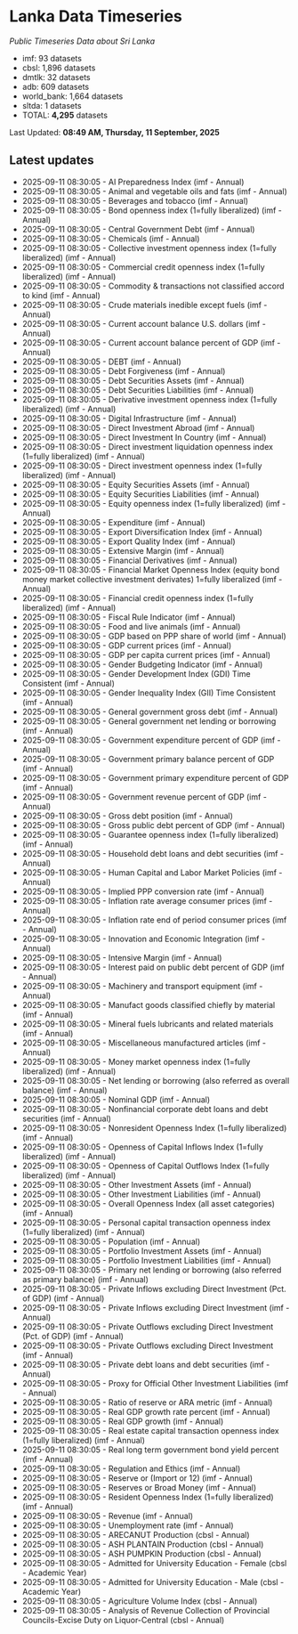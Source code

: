 # Lanka Data Timeseries
*Public Timeseries Data about Sri Lanka*

* imf: 93 datasets
* cbsl: 1,896 datasets
* dmtlk: 32 datasets
* adb: 609 datasets
* world_bank: 1,664 datasets
* sltda: 1 datasets
* TOTAL: **4,295** datasets

Last Updated: **08:49 AM, Thursday, 11 September, 2025**

## Latest updates

* 2025-09-11 08:30:05 - AI Preparedness Index (imf - Annual)
* 2025-09-11 08:30:05 - Animal and vegetable oils and fats (imf - Annual)
* 2025-09-11 08:30:05 - Beverages and tobacco (imf - Annual)
* 2025-09-11 08:30:05 - Bond openness index (1=fully liberalized) (imf - Annual)
* 2025-09-11 08:30:05 - Central Government Debt (imf - Annual)
* 2025-09-11 08:30:05 - Chemicals (imf - Annual)
* 2025-09-11 08:30:05 - Collective investment openness index (1=fully liberalized) (imf - Annual)
* 2025-09-11 08:30:05 - Commercial credit openness index (1=fully liberalized) (imf - Annual)
* 2025-09-11 08:30:05 - Commodity & transactions not classified accord to kind (imf - Annual)
* 2025-09-11 08:30:05 - Crude materials inedible except fuels (imf - Annual)
* 2025-09-11 08:30:05 - Current account balance U.S. dollars (imf - Annual)
* 2025-09-11 08:30:05 - Current account balance percent of GDP (imf - Annual)
* 2025-09-11 08:30:05 - DEBT (imf - Annual)
* 2025-09-11 08:30:05 - Debt Forgiveness (imf - Annual)
* 2025-09-11 08:30:05 - Debt Securities Assets (imf - Annual)
* 2025-09-11 08:30:05 - Debt Securities Liabilities (imf - Annual)
* 2025-09-11 08:30:05 - Derivative investment openness index (1=fully liberalized) (imf - Annual)
* 2025-09-11 08:30:05 - Digital Infrastructure (imf - Annual)
* 2025-09-11 08:30:05 - Direct Investment Abroad (imf - Annual)
* 2025-09-11 08:30:05 - Direct Investment In Country (imf - Annual)
* 2025-09-11 08:30:05 - Direct investment liquidation openness index (1=fully liberalized) (imf - Annual)
* 2025-09-11 08:30:05 - Direct investment openness index (1=fully liberalized) (imf - Annual)
* 2025-09-11 08:30:05 - Equity Securities Assets (imf - Annual)
* 2025-09-11 08:30:05 - Equity Securities Liabilities (imf - Annual)
* 2025-09-11 08:30:05 - Equity openness index (1=fully liberalized) (imf - Annual)
* 2025-09-11 08:30:05 - Expenditure (imf - Annual)
* 2025-09-11 08:30:05 - Export Diversification Index (imf - Annual)
* 2025-09-11 08:30:05 - Export Quality Index (imf - Annual)
* 2025-09-11 08:30:05 - Extensive Margin (imf - Annual)
* 2025-09-11 08:30:05 - Financial Derivatives (imf - Annual)
* 2025-09-11 08:30:05 - Financial Market Openness Index (equity bond money market collective investment derivates) 1=fully liberalized (imf - Annual)
* 2025-09-11 08:30:05 - Financial credit openness index (1=fully liberalized) (imf - Annual)
* 2025-09-11 08:30:05 - Fiscal Rule Indicator (imf - Annual)
* 2025-09-11 08:30:05 - Food and live animals (imf - Annual)
* 2025-09-11 08:30:05 - GDP based on PPP share of world (imf - Annual)
* 2025-09-11 08:30:05 - GDP current prices (imf - Annual)
* 2025-09-11 08:30:05 - GDP per capita current prices (imf - Annual)
* 2025-09-11 08:30:05 - Gender Budgeting Indicator (imf - Annual)
* 2025-09-11 08:30:05 - Gender Development Index (GDI) Time Consistent (imf - Annual)
* 2025-09-11 08:30:05 - Gender Inequality Index (GII) Time Consistent (imf - Annual)
* 2025-09-11 08:30:05 - General government gross debt (imf - Annual)
* 2025-09-11 08:30:05 - General government net lending or borrowing (imf - Annual)
* 2025-09-11 08:30:05 - Government expenditure percent of GDP (imf - Annual)
* 2025-09-11 08:30:05 - Government primary balance percent of GDP (imf - Annual)
* 2025-09-11 08:30:05 - Government primary expenditure percent of GDP (imf - Annual)
* 2025-09-11 08:30:05 - Government revenue percent of GDP (imf - Annual)
* 2025-09-11 08:30:05 - Gross debt position (imf - Annual)
* 2025-09-11 08:30:05 - Gross public debt percent of GDP (imf - Annual)
* 2025-09-11 08:30:05 - Guarantee openness index (1=fully liberalized) (imf - Annual)
* 2025-09-11 08:30:05 - Household debt loans and debt securities (imf - Annual)
* 2025-09-11 08:30:05 - Human Capital and Labor Market Policies (imf - Annual)
* 2025-09-11 08:30:05 - Implied PPP conversion rate (imf - Annual)
* 2025-09-11 08:30:05 - Inflation rate average consumer prices (imf - Annual)
* 2025-09-11 08:30:05 - Inflation rate end of period consumer prices (imf - Annual)
* 2025-09-11 08:30:05 - Innovation and Economic Integration (imf - Annual)
* 2025-09-11 08:30:05 - Intensive Margin (imf - Annual)
* 2025-09-11 08:30:05 - Interest paid on public debt percent of GDP (imf - Annual)
* 2025-09-11 08:30:05 - Machinery and transport equipment (imf - Annual)
* 2025-09-11 08:30:05 - Manufact goods classified chiefly by material (imf - Annual)
* 2025-09-11 08:30:05 - Mineral fuels lubricants and related materials (imf - Annual)
* 2025-09-11 08:30:05 - Miscellaneous manufactured articles (imf - Annual)
* 2025-09-11 08:30:05 - Money market openness index (1=fully liberalized) (imf - Annual)
* 2025-09-11 08:30:05 - Net lending or borrowing (also referred as overall balance) (imf - Annual)
* 2025-09-11 08:30:05 - Nominal GDP (imf - Annual)
* 2025-09-11 08:30:05 - Nonfinancial corporate debt loans and debt securities (imf - Annual)
* 2025-09-11 08:30:05 - Nonresident Openness Index (1=fully liberalized) (imf - Annual)
* 2025-09-11 08:30:05 - Openness of Capital Inflows Index (1=fully liberalized) (imf - Annual)
* 2025-09-11 08:30:05 - Openness of Capital Outflows Index (1=fully liberalized) (imf - Annual)
* 2025-09-11 08:30:05 - Other Investment Assets (imf - Annual)
* 2025-09-11 08:30:05 - Other Investment Liabilities (imf - Annual)
* 2025-09-11 08:30:05 - Overall Openness Index (all asset categories) (imf - Annual)
* 2025-09-11 08:30:05 - Personal capital transaction openness index (1=fully liberalized) (imf - Annual)
* 2025-09-11 08:30:05 - Population (imf - Annual)
* 2025-09-11 08:30:05 - Portfolio Investment Assets (imf - Annual)
* 2025-09-11 08:30:05 - Portfolio Investment Liabilities (imf - Annual)
* 2025-09-11 08:30:05 - Primary net lending or borrowing (also referred as primary balance) (imf - Annual)
* 2025-09-11 08:30:05 - Private Inflows excluding Direct Investment (Pct. of GDP) (imf - Annual)
* 2025-09-11 08:30:05 - Private Inflows excluding Direct Investment (imf - Annual)
* 2025-09-11 08:30:05 - Private Outflows excluding Direct Investment (Pct. of GDP) (imf - Annual)
* 2025-09-11 08:30:05 - Private Outflows excluding Direct Investment (imf - Annual)
* 2025-09-11 08:30:05 - Private debt loans and debt securities (imf - Annual)
* 2025-09-11 08:30:05 - Proxy for Official Other Investment Liabilities (imf - Annual)
* 2025-09-11 08:30:05 - Ratio of reserve or ARA metric (imf - Annual)
* 2025-09-11 08:30:05 - Real GDP growth rate percent (imf - Annual)
* 2025-09-11 08:30:05 - Real GDP growth (imf - Annual)
* 2025-09-11 08:30:05 - Real estate capital transaction openness index (1=fully liberalized) (imf - Annual)
* 2025-09-11 08:30:05 - Real long term government bond yield percent (imf - Annual)
* 2025-09-11 08:30:05 - Regulation and Ethics (imf - Annual)
* 2025-09-11 08:30:05 - Reserve or (Import or 12) (imf - Annual)
* 2025-09-11 08:30:05 - Reserves or Broad Money (imf - Annual)
* 2025-09-11 08:30:05 - Resident Openness Index (1=fully liberalized) (imf - Annual)
* 2025-09-11 08:30:05 - Revenue (imf - Annual)
* 2025-09-11 08:30:05 - Unemployment rate (imf - Annual)
* 2025-09-11 08:30:05 - ARECANUT Production (cbsl - Annual)
* 2025-09-11 08:30:05 - ASH PLANTAIN Production (cbsl - Annual)
* 2025-09-11 08:30:05 - ASH PUMPKIN Production (cbsl - Annual)
* 2025-09-11 08:30:05 - Admitted for University Education - Female (cbsl - Academic Year)
* 2025-09-11 08:30:05 - Admitted for University Education - Male (cbsl - Academic Year)
* 2025-09-11 08:30:05 - Agriculture Volume Index (cbsl - Annual)
* 2025-09-11 08:30:05 - Analysis of Revenue Collection of Provincial Councils-Excise Duty on Liquor-Central (cbsl - Annual)